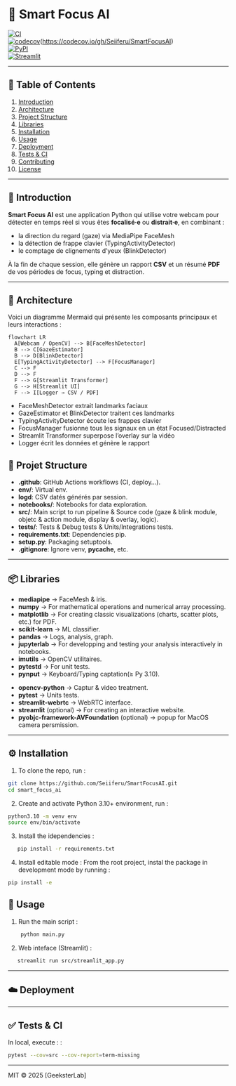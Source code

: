 # 🎯 Smart Focus AI

[![CI](https://github.com/<Seiiferu/SmartFocusAI/actions/workflows/ci.yml/badge.svg)](https://github.com/Seiiferu/SmartFocusAI/actions)  
[![codecov](https://codecov.io/gh/Seiiferu/SmartFocusAI/graph/badge.svg?token=FCA84XJMP7)](https://codecov.io/gh/Seiiferu/SmartFocusAI/graphs/sunburst.svg?token=FCA84XJMP7)(https://codecov.io/gh/Seiiferu/SmartFocusAI)  
[![PyPI](https://img.shields.io/pypi/v/SmartFocusAI.svg)](https://pypi.org/project/SmartFocusAI)  
[![Streamlit](https://static.streamlit.io/badges/streamlit_badge_black_white.svg)](https://share.streamlit.io/Seiiferu/SmartFocusAI/app.py)

---

## 📖 Table of Contents

1. [Introduction](#-introduction)  
2. [Architecture](#-architecture)  
3. [Project Structure](#-project-structure)  
4. [Libraries](#-libraries)  
5. [Installation](#-installation)  
6. [Usage](#-usage)  
7. [Deployment](#-deployment)  
8. [Tests & CI](#-tests--ci)  
9. [Contributing](#-contributing)  
10. [License](#-license)

---

## 🧐 Introduction

**Smart Focus AI** est une application Python qui utilise votre webcam pour détecter en temps réel si vous êtes **focalisé·e** ou **distrait·e**, en combinant :

- la direction du regard (gaze) via MediaPipe FaceMesh  
- la détection de frappe clavier (TypingActivityDetector)  
- le comptage de clignements d’yeux (BlinkDetector)  

À la fin de chaque session, elle génère un rapport **CSV** et un résumé **PDF** de vos périodes de focus, typing et distraction.

---

## 🚧 Architecture

Voici un diagramme Mermaid qui présente les composants principaux et leurs interactions :

```mermaid
flowchart LR
  A[Webcam / OpenCV] --> B[FaceMeshDetector]
  B --> C[GazeEstimator]
  B --> D[BlinkDetector]
  E[TypingActivityDetector] --> F[FocusManager]
  C --> F
  D --> F
  F --> G[Streamlit Transformer]
  G --> H[Streamlit UI]
  F --> I[Logger → CSV / PDF]

```

- FaceMeshDetector extrait landmarks faciaux
- GazeEstimator et BlinkDetector traitent ces landmarks
- TypingActivityDetector écoute les frappes clavier
- FocusManager fusionne tous les signaux en un état Focused/Distracted
- Streamlit Transformer superpose l’overlay sur la vidéo
- Logger écrit les données et génère le rapport

## 📁 Projet Structure

- **.github**: GitHub Actions workflows (CI, deploy…).
- **env/**: Virtual env.
- **logd**: CSV datés générés par session.
- **notebooks/**: Notebooks for data exploration.
- **src/**: Main script to run pipeline & Source code (gaze & blink module, objetc & action module, display & overlay, logic).
- **tests/**: Tests & Debug tests & Units/Integrations tests.
- **requirements.txt**: Dependencies pip.
- **setup.py**: Packaging setuptools.
- **.gitignore**: Ignore venv, __pycache__, etc.
<!-- - **streamlit.py**: Streamlit application for interactive display. -->

---

## 📦 Libraries

* **mediapipe** → FaceMesh & iris.
* **numpy** → For mathematical operations and numerical array processing.
* **matplotlib** → For creating classic visualizations (charts, scatter plots, etc.) for PDF.
* **scikit-learn** → ML classifier.
* **pandas** → Logs, analysis, graph.
* **jupyterlab** → For developping and testing your analysis interactively in notebooks.
* **imutils** → OpenCV utilitaires.
* **pytestd** → For unit tests.
* **pynput** → Keyboard/Typing captation(≥ Py 3.10).
<!-- * **fpdf** → For generating PDF reports. -->
* **opencv-python** → Captur & video treatment.
* **pytest** → Units tests.
* **streamlit-webrtc** → WebRTC interface.
* **streamlit** (optional) → For creating an interactive website.
* **pyobjc-framework-AVFoundation** (optional) → popup for MacOS camera persmission.

---

## ⚙️ Installation

1. To clone the repo, run :
```bash
git clone https://github.com/Seiiferu/SmartFocusAI.git
cd smart_focus_ai
```

2. Create and activate Python 3.10+ environment, run :
```bash
python3.10 -m venv env
source env/bin/activate
```

3. Install the idependencies :
```bash
   pip install -r requirements.txt
```

4. Install editable mode :
From the root project, instal the package in development mode by running :
```bash
pip install -e 
```

## 🚀 Usage
<!-- Run to complete the pipeline and generate the visualizations :  -->

1. Run the main script :
```bash
    python main.py
```

2. Web inteface (Streamlit) :
```bash
   streamlit run src/streamlit_app.py
```

---

## ☁️ Deployment



---

## ✅  Tests & CI

In local, execute : :
```bash
pytest --cov=src --cov-report=term-missing
```

---


MIT © 2025 [GeeksterLab]